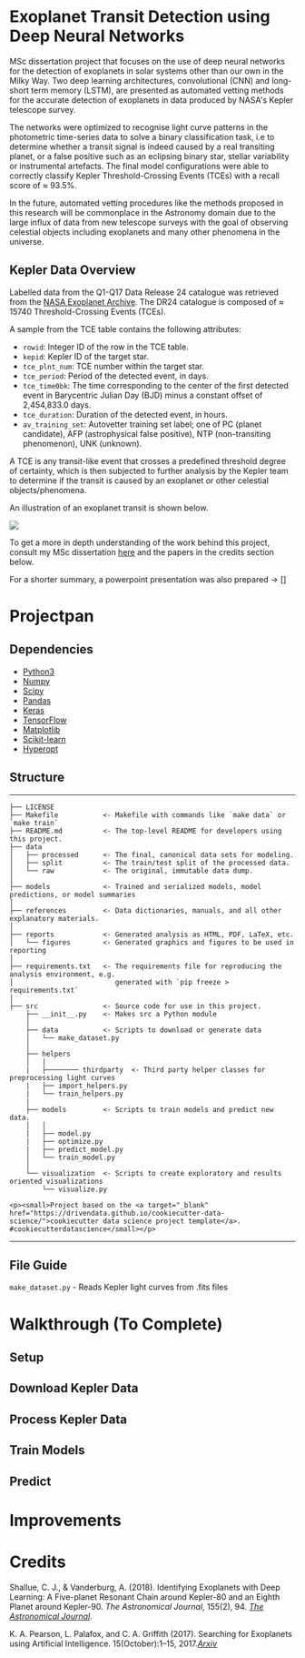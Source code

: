 # Exoplanet Transit Detection using Deep Neural Networks

MSc dissertation project that focuses on the use of deep neural networks for the detection of exoplanets in solar systems other than our own in the Milky Way. Two deep learning architectures, convolutional (CNN) and long-short term memory (LSTM), are presented as automated vetting methods for the accurate detection of exoplanets in data produced by NASA's Kepler telescope survey. 

The networks were optimized to recognise light curve patterns in the photometric time-series data to solve a binary classification task, i.e to determine whether a transit signal is indeed caused by a real transiting planet, or a false positive such as an eclipsing binary star, stellar variability or instrumental artefacts. 
The final model configurations were able to correctly classify Kepler Threshold-Crossing Events (TCEs) with a recall score of ≈ 93.5%. 

In the future, automated vetting procedures like the methods proposed in this research will be commonplace in the Astronomy domain due to the large influx of data from new telescope surveys with the goal of observing celestial objects including exoplanets and many other phenomena in the universe. 

## Kepler Data Overview 

Labelled data from the Q1-Q17 Data Release 24 catalogue was retrieved from the [NASA Exoplanet
Archive](https://exoplanetarchive.ipac.caltech.edu/cgi-bin/TblView/nph-tblView?app=ExoTbls&config=q1_q17_dr24_tce). The DR24 catalogue is composed of ≈ 15740 Threshold-Crossing Events (TCEs). 

A sample from the TCE table contains the following attributes: 

* `rowid`: Integer ID of the row in the TCE table.
* `kepid`: Kepler ID of the target star.
* `tce_plnt_num`: TCE number within the target star.
* `tce_period`: Period of the detected event, in days.
* `tce_time0bk`: The time corresponding to the center of the first detected
      event in Barycentric Julian Day (BJD) minus a constant offset of
      2,454,833.0 days.
* `tce_duration`: Duration of the detected event, in hours.
* `av_training_set`: Autovetter training set label; one of PC (planet candidate),
      AFP (astrophysical false positive), NTP (non-transiting phenomenon),
      UNK (unknown).

A TCE is any transit-like event that crosses a predefined threshold degree of certainty, which is then subjected to further analysis by the Kepler team to determine if the transit is caused by an exoplanet or other celestial objects/phenomena. 

An illustration of an exoplanet transit is shown below. 

![](TRANSIT.gif)


To get a more in depth understanding of the work behind this project, consult my MSc dissertation [here](reports/dissertation.pdf) and the papers in the credits section below. 

For a shorter summary, a powerpoint presentation was also prepared -> [] 

# Projectpan

## Dependencies

  * [Python3](https://www.continuum.io/downloads)
  * [Numpy](http://www.numpy.org/)
  * [Scipy](https://www.scipy.org/) 
  * [Pandas](https://pandas.pydata.org/)
  * [Keras](https://keras.io/)
  * [TensorFlow](https://www.tensorflow.org/)
  * [Matplotlib](https://matplotlib.org/)
  * [Scikit-learn](http://scikit-learn.org/stable/)
  * [Hyperopt](https://github.com/hyperopt/hyperopt/)

## Structure

------------
    ├── LICENSE
    ├── Makefile           <- Makefile with commands like `make data` or `make train`
    ├── README.md          <- The top-level README for developers using this project.
    ├── data
    │   ├── processed      <- The final, canonical data sets for modeling.
    │   ├── split          <- The train/test split of the processed data. 
    │   └── raw            <- The original, immutable data dump.
    │
    ├── models             <- Trained and serialized models, model predictions, or model summaries
    │
    ├── references         <- Data dictionaries, manuals, and all other explanatory materials.
    │
    ├── reports            <- Generated analysis as HTML, PDF, LaTeX, etc.
    │   └── figures        <- Generated graphics and figures to be used in reporting
    │
    ├── requirements.txt   <- The requirements file for reproducing the analysis environment, e.g.
    │                         generated with `pip freeze > requirements.txt`
    │
    ├── src                <- Source code for use in this project.
        ├── __init__.py    <- Makes src a Python module
        │
        ├── data           <- Scripts to download or generate data
        │   └── make_dataset.py
        │
        ├── helpers
        │   | 
        |   ├──────── thirdparty  <- Third party helper classes for preprocessing light curves 
        |   ├── import_helpers.py
        |   └── train_helpers.py 
        |
        ├── models         <- Scripts to train models and predict new data.
        │   │
        |   ├── model.py
        |   ├── optimize.py
        |   ├── predict_model.py
        │   └── train_model.py
        │
        └── visualization  <- Scripts to create exploratory and results oriented visualizations
            └── visualize.py

    <p><small>Project based on the <a target="_blank" href="https://drivendata.github.io/cookiecutter-data-science/">cookiecutter data science project template</a>. #cookiecutterdatascience</small></p>
--------

## File Guide 

`make_dataset.py` - Reads Kepler light curves from .fits files


# Walkthrough (To Complete)

## Setup 

## Download Kepler Data 

## Process Kepler Data

## Train Models 

## Predict


# Improvements 



# Credits 

Shallue, C. J., & Vanderburg, A. (2018). Identifying Exoplanets with Deep
Learning: A Five-planet Resonant Chain around Kepler-80 and an Eighth Planet
around Kepler-90. *The Astronomical Journal*, 155(2), 94. 
[*The Astronomical Journal*](http://iopscience.iop.org/article/10.3847/1538-3881/aa9e09/meta).

K. A. Pearson, L. Palafox, and C. A. Griffith (2017). Searching for Exoplanets using Artificial Intelligence. 15(October):1–15, 2017.[*Arxiv*](https://arxiv.org/abs/1706.04319)
